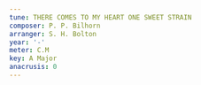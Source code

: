 ```yaml
---
tune: THERE COMES TO MY HEART ONE SWEET STRAIN
composer: P. P. Bilhorn
arranger: S. H. Bolton
year: '-'
meter: C.M
key: A Major
anacrusis: 0
---
```

